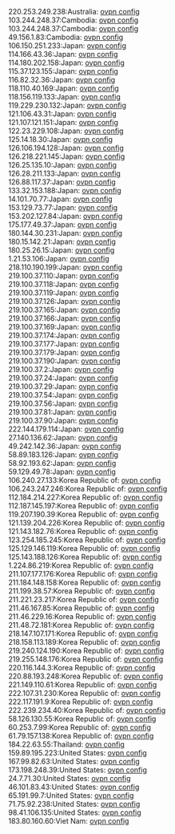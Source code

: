220.253.249.238:Australia: [ovpn config](vpn/220_253_249_238.ovpn)  
103.244.248.37:Cambodia: [ovpn config](vpn/103_244_248_37.ovpn)  
103.244.248.37:Cambodia: [ovpn config](vpn/103_244_248_37.ovpn)  
49.156.1.83:Cambodia: [ovpn config](vpn/49_156_1_83.ovpn)  
106.150.251.233:Japan: [ovpn config](vpn/106_150_251_233.ovpn)  
114.166.43.36:Japan: [ovpn config](vpn/114_166_43_36.ovpn)  
114.180.202.158:Japan: [ovpn config](vpn/114_180_202_158.ovpn)  
115.37.123.155:Japan: [ovpn config](vpn/115_37_123_155.ovpn)  
116.82.32.36:Japan: [ovpn config](vpn/116_82_32_36.ovpn)  
118.110.40.169:Japan: [ovpn config](vpn/118_110_40_169.ovpn)  
118.156.119.133:Japan: [ovpn config](vpn/118_156_119_133.ovpn)  
119.229.230.132:Japan: [ovpn config](vpn/119_229_230_132.ovpn)  
121.106.43.31:Japan: [ovpn config](vpn/121_106_43_31.ovpn)  
121.107.121.151:Japan: [ovpn config](vpn/121_107_121_151.ovpn)  
122.23.229.108:Japan: [ovpn config](vpn/122_23_229_108.ovpn)  
125.14.18.30:Japan: [ovpn config](vpn/125_14_18_30.ovpn)  
126.106.194.128:Japan: [ovpn config](vpn/126_106_194_128.ovpn)  
126.218.221.145:Japan: [ovpn config](vpn/126_218_221_145.ovpn)  
126.25.135.10:Japan: [ovpn config](vpn/126_25_135_10.ovpn)  
126.28.211.133:Japan: [ovpn config](vpn/126_28_211_133.ovpn)  
126.88.117.37:Japan: [ovpn config](vpn/126_88_117_37.ovpn)  
133.32.153.188:Japan: [ovpn config](vpn/133_32_153_188.ovpn)  
14.101.70.77:Japan: [ovpn config](vpn/14_101_70_77.ovpn)  
153.129.73.77:Japan: [ovpn config](vpn/153_129_73_77.ovpn)  
153.202.127.84:Japan: [ovpn config](vpn/153_202_127_84.ovpn)  
175.177.49.37:Japan: [ovpn config](vpn/175_177_49_37.ovpn)  
180.144.30.231:Japan: [ovpn config](vpn/180_144_30_231.ovpn)  
180.15.142.21:Japan: [ovpn config](vpn/180_15_142_21.ovpn)  
180.25.26.15:Japan: [ovpn config](vpn/180_25_26_15.ovpn)  
1.21.53.106:Japan: [ovpn config](vpn/1_21_53_106.ovpn)  
218.110.190.199:Japan: [ovpn config](vpn/218_110_190_199.ovpn)  
219.100.37.110:Japan: [ovpn config](vpn/219_100_37_110.ovpn)  
219.100.37.118:Japan: [ovpn config](vpn/219_100_37_118.ovpn)  
219.100.37.119:Japan: [ovpn config](vpn/219_100_37_119.ovpn)  
219.100.37.126:Japan: [ovpn config](vpn/219_100_37_126.ovpn)  
219.100.37.165:Japan: [ovpn config](vpn/219_100_37_165.ovpn)  
219.100.37.166:Japan: [ovpn config](vpn/219_100_37_166.ovpn)  
219.100.37.169:Japan: [ovpn config](vpn/219_100_37_169.ovpn)  
219.100.37.174:Japan: [ovpn config](vpn/219_100_37_174.ovpn)  
219.100.37.177:Japan: [ovpn config](vpn/219_100_37_177.ovpn)  
219.100.37.179:Japan: [ovpn config](vpn/219_100_37_179.ovpn)  
219.100.37.190:Japan: [ovpn config](vpn/219_100_37_190.ovpn)  
219.100.37.2:Japan: [ovpn config](vpn/219_100_37_2.ovpn)  
219.100.37.24:Japan: [ovpn config](vpn/219_100_37_24.ovpn)  
219.100.37.29:Japan: [ovpn config](vpn/219_100_37_29.ovpn)  
219.100.37.54:Japan: [ovpn config](vpn/219_100_37_54.ovpn)  
219.100.37.56:Japan: [ovpn config](vpn/219_100_37_56.ovpn)  
219.100.37.81:Japan: [ovpn config](vpn/219_100_37_81.ovpn)  
219.100.37.90:Japan: [ovpn config](vpn/219_100_37_90.ovpn)  
222.144.179.114:Japan: [ovpn config](vpn/222_144_179_114.ovpn)  
27.140.136.62:Japan: [ovpn config](vpn/27_140_136_62.ovpn)  
49.242.142.36:Japan: [ovpn config](vpn/49_242_142_36.ovpn)  
58.89.183.126:Japan: [ovpn config](vpn/58_89_183_126.ovpn)  
58.92.193.62:Japan: [ovpn config](vpn/58_92_193_62.ovpn)  
59.129.49.78:Japan: [ovpn config](vpn/59_129_49_78.ovpn)  
106.240.27.133:Korea Republic of: [ovpn config](vpn/106_240_27_133.ovpn)  
106.243.247.246:Korea Republic of: [ovpn config](vpn/106_243_247_246.ovpn)  
112.184.214.227:Korea Republic of: [ovpn config](vpn/112_184_214_227.ovpn)  
112.187.145.197:Korea Republic of: [ovpn config](vpn/112_187_145_197.ovpn)  
119.207.190.39:Korea Republic of: [ovpn config](vpn/119_207_190_39.ovpn)  
121.139.204.226:Korea Republic of: [ovpn config](vpn/121_139_204_226.ovpn)  
121.143.182.76:Korea Republic of: [ovpn config](vpn/121_143_182_76.ovpn)  
123.254.185.245:Korea Republic of: [ovpn config](vpn/123_254_185_245.ovpn)  
125.129.146.119:Korea Republic of: [ovpn config](vpn/125_129_146_119.ovpn)  
125.143.188.126:Korea Republic of: [ovpn config](vpn/125_143_188_126.ovpn)  
1.224.86.219:Korea Republic of: [ovpn config](vpn/1_224_86_219.ovpn)  
211.107.177.176:Korea Republic of: [ovpn config](vpn/211_107_177_176.ovpn)  
211.184.148.158:Korea Republic of: [ovpn config](vpn/211_184_148_158.ovpn)  
211.199.38.57:Korea Republic of: [ovpn config](vpn/211_199_38_57.ovpn)  
211.221.23.217:Korea Republic of: [ovpn config](vpn/211_221_23_217.ovpn)  
211.46.167.85:Korea Republic of: [ovpn config](vpn/211_46_167_85.ovpn)  
211.46.229.16:Korea Republic of: [ovpn config](vpn/211_46_229_16.ovpn)  
211.48.72.181:Korea Republic of: [ovpn config](vpn/211_48_72_181.ovpn)  
218.147.107.171:Korea Republic of: [ovpn config](vpn/218_147_107_171.ovpn)  
218.158.113.189:Korea Republic of: [ovpn config](vpn/218_158_113_189.ovpn)  
219.240.124.190:Korea Republic of: [ovpn config](vpn/219_240_124_190.ovpn)  
219.255.148.176:Korea Republic of: [ovpn config](vpn/219_255_148_176.ovpn)  
220.116.144.3:Korea Republic of: [ovpn config](vpn/220_116_144_3.ovpn)  
220.88.193.248:Korea Republic of: [ovpn config](vpn/220_88_193_248.ovpn)  
221.149.110.61:Korea Republic of: [ovpn config](vpn/221_149_110_61.ovpn)  
222.107.31.230:Korea Republic of: [ovpn config](vpn/222_107_31_230.ovpn)  
222.117.191.9:Korea Republic of: [ovpn config](vpn/222_117_191_9.ovpn)  
222.239.234.40:Korea Republic of: [ovpn config](vpn/222_239_234_40.ovpn)  
58.126.130.55:Korea Republic of: [ovpn config](vpn/58_126_130_55.ovpn)  
60.253.7.99:Korea Republic of: [ovpn config](vpn/60_253_7_99.ovpn)  
61.79.157.138:Korea Republic of: [ovpn config](vpn/61_79_157_138.ovpn)  
184.22.63.55:Thailand: [ovpn config](vpn/184_22_63_55.ovpn)  
159.89.195.223:United States: [ovpn config](vpn/159_89_195_223.ovpn)  
167.99.82.63:United States: [ovpn config](vpn/167_99_82_63.ovpn)  
173.198.248.39:United States: [ovpn config](vpn/173_198_248_39.ovpn)  
24.7.71.30:United States: [ovpn config](vpn/24_7_71_30.ovpn)  
46.101.83.43:United States: [ovpn config](vpn/46_101_83_43.ovpn)  
65.191.99.7:United States: [ovpn config](vpn/65_191_99_7.ovpn)  
71.75.92.238:United States: [ovpn config](vpn/71_75_92_238.ovpn)  
98.41.106.135:United States: [ovpn config](vpn/98_41_106_135.ovpn)  
183.80.160.60:Viet Nam: [ovpn config](vpn/183_80_160_60.ovpn)  
